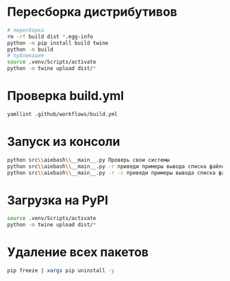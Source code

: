 # Пересборка дистрибутивов
```bash
# пересборка
rm -rf build dist *.egg-info
python -m pip install build twine
python -m build
# публикация
source .venv/Scripts/activate
python -m twine upload dist/*
```

# Проверка build.yml
```bash
yamllint .github/workflows/build.yml
```

# Запуск из консоли
```bash
python src\\aiebash\\__main__.py Проверь свои системы
python src\\aiebash\\__main__.py -r приведи примеры вывода списка файлов 
python src\\aiebash\\__main__.py -r -c приведи примеры вывода списка файлов 
```

# Загрузка на PyPI
```bash                 
source .venv/Scripts/activate
python -m twine upload dist/*
```

# Удаление всех пакетов
```bash
pip freeze | xargs pip uninstall -y
```
